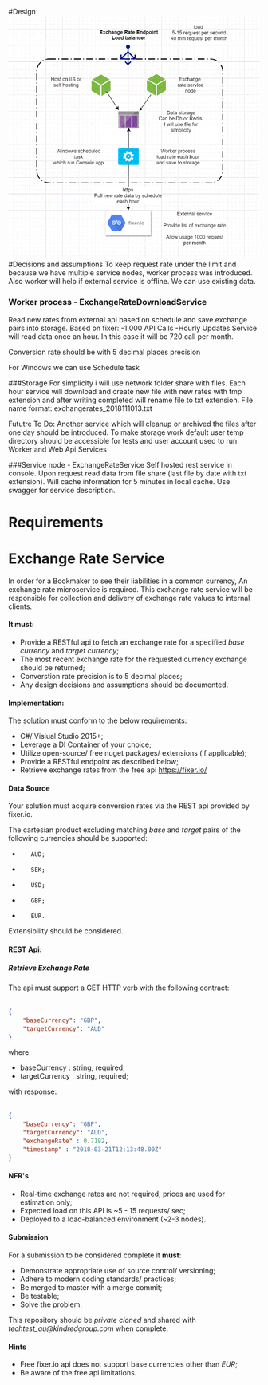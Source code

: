 #Design
![picture](img/diagram.gif)
#Decisions and assumptions
To keep request rate under the limit and because we have multiple service nodes, worker process was introduced.
Also worker will help if external service is offline. We can use existing data.

### Worker process - ExchangeRateDownloadService
Read new rates from external api based on schedule and save exchange pairs into storage.
Based on fixer:
    -1.000 API Calls
    -Hourly Updates
Service will read data once an hour. In this case it will be 720 call per month.

Conversion rate should be with 5 decimal places precision

For Windows we can use Schedule task

###Storage
For simplicity i will use network folder share with files. 
Each hour service will download and create new file with new rates with tmp extension and after writing completed will rename file to txt extension.
File name format: exchangerates_2018111013.txt

Fututre To Do: Another service which will cleanup or archived the files after one day should be introduced.
To make storage work default user temp directory should be accessible for tests and user account used to run Worker and Web Api Services

###Service node - ExchangeRateService
Self hosted rest service in console. 
Upon request read data from file share (last file by date with txt extension).
Will cache information for 5 minutes in local cache.
Use swagger for service description.

# Requirements
# Exchange Rate Service

In order for a Bookmaker to see their liabilities in a common currency, An exchange rate microservice is required. This exchange rate service will be responsible for collection and delivery of exchange rate values to internal clients. 

#### It must: ####

- Provide a RESTful api to fetch an exchange rate for a specified _base currency_ and _target currency_;
- The most recent exchange rate for the requested currency exchange should be returned;
- Converstion rate precision is to 5 decimal places;
- Any design decisions and assumptions should be documented.


#### Implementation: ####

The solution must conform to the below requirements:

- C#/ Visiual Studio 2015+;
- Leverage a DI Container of your choice;
- Utilize open-source/ free nuget packages/ extensions (if applicable);
- Provide a RESTful endpoint as described below;
- Retrieve exchange rates from the free api https://fixer.io/


#### Data Source ####

Your solution must acquire conversion rates via the REST api provided by fixer.io. 

The cartesian product excluding matching _base_ and _target_ pairs of the following currencies should be supported:

-        AUD;
-        SEK;
-        USD; 
-        GBP;
-        EUR.

Extensibility should be considered.

#### REST Api: ####

##### Retrieve Exchange Rate #####

The api must support a GET HTTP verb with the following contract:



```json

{
    "baseCurrency": "GBP",
    "targetCurrency": "AUD"
}

```
where

- baseCurrency : string, required;
- targetCurrency : string, required;


with response:



```json

{
    "baseCurrency": "GBP",
    "targetCurrency": "AUD",
    "exchangeRate" : 0.7192,
    "timestamp" : "2018-03-21T12:13:48.00Z"
}

```

#### NFR's ####

- Real-time exchange rates are not required, prices are used for estimation only;
- Expected load on this API is ~5 - 15 requests/ sec;
- Deployed to a load-balanced environment (~2-3 nodes).


#### Submission ####

For a submission to be considered complete it **must**:

 - Demonstrate appropriate use of source control/ versioning;
 - Adhere to modern coding standards/ practices;
 - Be merged to master with a merge commit;
 - Be testable;
 - Solve the problem.

This repository should be _private cloned_ and shared with _techtest_au@kindredgroup.com_ when complete.


#### Hints ####
* Free fixer.io api does not support base currencies other than _EUR_;
* Be aware of the free api limitations.

